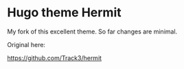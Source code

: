 # Hugo theme Hermit

My fork of this excellent theme. So far changes are minimal.

Original here:

https://github.com/Track3/hermit
